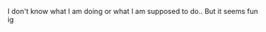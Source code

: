I don't know what I am doing or what I am supposed to do.. But it seems fun ig

<!---
Mahmudul-Kabir/Mahmudul-Kabir is a ✨ special ✨ repository because its `README.md` (this file) appears on your GitHub profile.
You can click the Preview link to take a look at your changes.
--->
